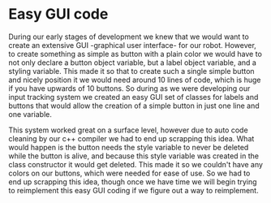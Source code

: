 # Easy GUI code
[//]: # (explain our want for, and development of easy GUI code)
During our early stages of development we knew that we would want to create an extensive GUI -graphical user interface- for our robot. However, to create something as simple as button with a plain color we would have to not only declare a button object variable, but a label object variable, and a styling variable. This made it so that to create such a single simple button and nicely position it we would need around 10 lines of code, which is huge if you have upwards of 10 buttons. So during as we were developing our input tracking system we created an easy GUI set of classes for labels and buttons that would allow the creation of a simple button in just one line and one variable.

[//]: # (explain why the easy GUI code had to be scrapped)
This system worked great on a surface level, however due to auto code cleaning by our c++ compiler we had to end up scrapping this idea. What would happen is the button needs the style variable to never be deleted while the button is alive, and because this style variable was created in the class constructor it would get deleted. This made it so we couldn't have any colors on our buttons, which were needed for ease of use. So we had to end up scrapping this idea, though once we have time we will begin trying to reimplement this easy GUI coding if we figure out a way to reimplement.

[//]: # (show implementation of label, then button, then a use of both)